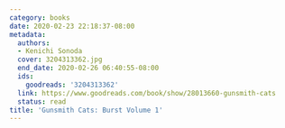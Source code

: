 ```yaml
---
category: books
date: 2020-02-23 22:18:37-08:00
metadata:
  authors:
  - Kenichi Sonoda
  cover: 3204313362.jpg
  end_date: 2020-02-26 06:40:55-08:00
  ids:
    goodreads: '3204313362'
  link: https://www.goodreads.com/book/show/28013660-gunsmith-cats
  status: read
title: 'Gunsmith Cats: Burst Volume 1'
---
```

